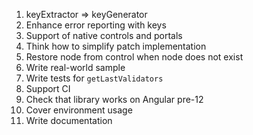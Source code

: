1. keyExtractor => keyGenerator
2. Enhance error reporting with keys
3. Support of native controls and portals
4. Think how to simplify patch implementation
7. Restore node from control when node does not exist
8. Write real-world sample
10. Write tests for `getLastValidators`
12. Support CI
13. Check that library works on Angular pre-12
14. Cover environment usage
15. Write documentation
